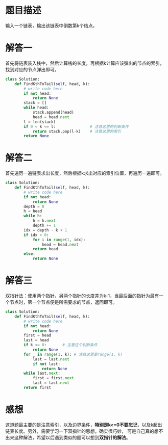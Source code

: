 # 题目描述

输入一个链表，输出该链表中倒数第k个结点。

# 解答一

首先将链表装入栈中，然后计算栈的长度，再根据k计算应该弹出的节点的索引，找到对应的节点弹出即可。

```python
class Solution:
    def FindKthToTail(self, head, k):
        # write code here
        if not head:
            return None
        stack = []
        while head:
            stack.append(head)
            head = head.next
        l = len(stack)
        if 0 < k <= l:               # 注意这里的判断条件
            return stack.pop(l-k)    # 注意这里的索引
        return None
```

# 解答二

首先遍历一遍链表求出长度，然后根据k求出对应的索引位置，再遍历一遍即可。

```python
class Solution:
    def FindKthToTail(self, head, k):
        # write code here
        if not head:
            return None
        depth = 0
        h = head
        while h:
            h = h.next
            depth += 1
        idx = depth - k + 1
        if idx > 0:
            for i in range(1, idx):
                head = head.next
            return head
        else:
            return None
```

# 解答三

双指针法：使用两个指针，另两个指针的长度差为k-1，当最后面的指针为最有一个节点时，第一个节点便是所需要求的节点，返回即可。

```python
class Solution:
    def FindKthToTail(self, head, k):
        # write code here
        if not head:
            return None
        first = head
        last = head
        if k <= 0:       # 注意这个判断条件
            return None
        for _ in range(1, k): # 注意这里是range(1, k)
            last = last.next
            if not last:
                return None
        while last.next:
            first = first.next
            last = last.next
        return first
```

# 感想

这道题最主要的是注意索引，以及边界条件，**特别是k<=0不要忘记**，以及k超出链表长度。另外，需要学习一下双指针的思想，确实很巧妙，
可是自己真的想不出来这种解法，希望以后遇到类似的题可以想到**双指针的解法**。
